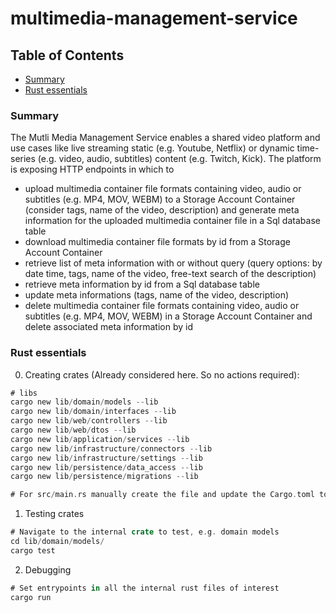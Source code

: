 # multimedia-management-service

## Table of Contents

- [Summary](#summary)
- [Rust essentials](#rust-essentials)

### Summary

The Mutli Media Management Service enables a shared video platform and use cases like live streaming static (e.g. Youtube, Netflix) or dynamic time-series (e.g. video, audio, subtitles) content (e.g. Twitch, Kick). The platform is exposing HTTP endpoints in which to

- upload multimedia container file formats containing video, audio or subtitles (e.g. MP4, MOV, WEBM) to a Storage Account Container (consider tags, name of the video, description) and generate meta information for the uploaded multimedia container file in a Sql database table
- download multimedia container file formats by id from a Storage Account Container
- retrieve list of meta information with or without query (query options: by date time, tags, name of the video, free-text search of the description)
- retrieve meta information by id from a Sql database table
- update meta informations (tags, name of the video, description)
- delete multimedia container file formats containing video, audio or subtitles (e.g. MP4, MOV, WEBM) in a Storage Account Container and delete associated meta information by id

### Rust essentials

0. Creating crates (Already considered here. So no actions required):

```rust
# libs
cargo new lib/domain/models --lib
cargo new lib/domain/interfaces --lib
cargo new lib/web/controllers --lib
cargo new lib/web/dtos --lib
cargo new lib/application/services --lib
cargo new lib/infrastructure/connectors --lib
cargo new lib/infrastructure/settings --lib
cargo new lib/persistence/data_access --lib
cargo new lib/persistence/migrations --lib

# For src/main.rs manually create the file and update the Cargo.toml to include internal and external crates
```

1. Testing crates

```rust
# Navigate to the internal crate to test, e.g. domain models
cd lib/domain/models/
cargo test
```

2. Debugging

```rust
# Set entrypoints in all the internal rust files of interest
cargo run
```
